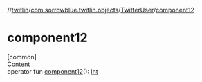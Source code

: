 //[twitlin](../../index.md)/[com.sorrowblue.twitlin.objects](../index.md)/[TwitterUser](index.md)/[component12](component12.md)



# component12  
[common]  
Content  
operator fun [component12](component12.md)(): [Int](https://kotlinlang.org/api/latest/jvm/stdlib/kotlin/-int/index.html)  



